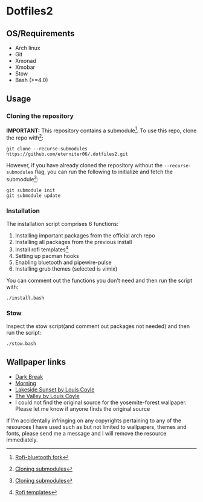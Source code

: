 # Dotfiles2

## OS/Requirements
 * Arch linux
 * Git
 * Xmonad
 * Xmobar
 * Stow
 * Bash (>=4.0)

## Usage

### Cloning the repository

**IMPORTANT:** This repository contains a submodule[^1]. To use this repo, clone the repo with[^2]:
```
git clone --recurse-submodules https://github.com/eterniter06/.dotfiles2.git
```

However, if you have already cloned the repository without the `--recurse-submodules` flag, you can run the following to initialize and fetch the submodule[^2]:
```
git submodule init
git submodule update
```

### Installation

The installation script comprises 6 functions:
1. Installing important packages from the official arch repo
2. Installing all packages from the previous install
3. Install rofi templates[^3]
4. Setting up pacman hooks
5. Enabling bluetooth and pipewire-pulse
6. Installing grub themes (selected is vimix)

You can comment out the functions you don't need and then run the script with:
```
./install.bash
```

### Stow
Inspect the stow script(and comment out packages not needed) and then run the script:
```
./stow.bash
```

## Wallpaper links
- [Dark Break](https://www.deviantart.com/kasjopaja87/art/Dark-Break-Multicolors-537281115)
- [Morning](https://wallspic.com/image/21185-biome-mountain-daytime-creative_arts-mount_scenery)
- [Lakeside Sunset by Louis Coyle](https://dribbble.com/shots/1828176-Lakeside-Sunset)
- [The Valley by Louis Coyle](https://dribbble.com/shots/12078823-The-Valley)
- I could not find the original source for the yosemite-forest wallpaper. Please let me know if anyone finds the original source

If I'm accidentally infringing on any copyrights pertaining to any of the resources I have used such as but not limited to wallpapers, themes and fonts, please send me a message and I will remove the resource immediately.

[^1]: [Rofi-bluetooth fork](https://github.com/eterniter06/rofi-bluetooth)
[^2]: [Cloning submodules](https://git-scm.com/book/en/v2/Git-Tools-Submodules#_cloning_submodules)
[^3]: [Rofi templates](https://github.com/adi1090x/rofi)
